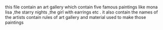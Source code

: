 this file contain an art gallery which contain five famous paintings like mona lisa ,the starry nights ,the girl with earrings etc .
it also contain the names of the artists
contain rules of art gallery and material used to  make those paintings
